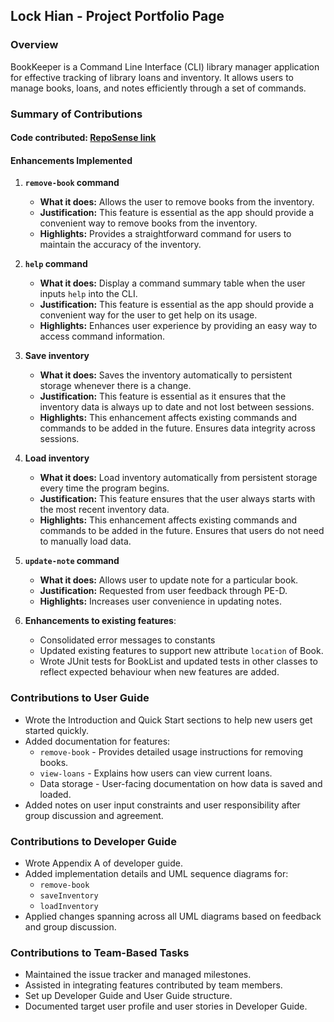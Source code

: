 ## Lock Hian - Project Portfolio Page

### Overview

BookKeeper is a Command Line Interface (CLI) library manager application for effective tracking of library loans and inventory. It allows users to manage books, loans, and notes efficiently through a set of commands.

### Summary of Contributions

#### Code contributed: [RepoSense link](https://nus-cs2113-ay2425s2.github.io/tp-dashboard/?search=phua-lock-hian&breakdown=true)

#### Enhancements Implemented
1. **`remove-book` command**
    * **What it does:** Allows the user to remove books from the inventory.
    * **Justification:** This feature is essential as the app should provide a convenient way to remove books from the inventory.
    * **Highlights:** Provides a straightforward command for users to maintain the accuracy of the inventory.

2. **`help` command**
    * **What it does:** Display a command summary table when the user inputs `help` into the CLI.
    * **Justification:** This feature is essential as the app should provide a convenient way for the user to get help on its usage.
    * **Highlights:** Enhances user experience by providing an easy way to access command information.

3. **Save inventory**
    * **What it does:** Saves the inventory automatically to persistent storage whenever there is a change.
    * **Justification:** This feature is essential as it ensures that the inventory data is always up to date and not lost between sessions.
    * **Highlights:** This enhancement affects existing commands and commands to be added in the future. Ensures data integrity across sessions.
   
4. **Load inventory**
    * **What it does:** Load inventory automatically from persistent storage every time the program begins.
    * **Justification:** This feature ensures that the user always starts with the most recent inventory data.
    * **Highlights:** This enhancement affects existing commands and commands to be added in the future. Ensures that users do not need to manually load data.
   
5. **`update-note` command**
    * **What it does:** Allows user to update note for a particular book.
    * **Justification:** Requested from user feedback through PE-D.
    * **Highlights:** Increases user convenience in updating notes.

6. **Enhancements to existing features**:
    * Consolidated error messages to constants
    * Updated existing features to support new attribute `location` of Book.
    * Wrote JUnit tests for BookList and updated tests in other classes to reflect expected behaviour when new features are added.

### Contributions to User Guide
- Wrote the Introduction and Quick Start sections to help new users get started quickly. 
- Added documentation for features:
    - `remove-book` - Provides detailed usage instructions for removing books.
    - `view-loans` - Explains how users can view current loans.
    - Data storage - User-facing documentation on how data is saved and loaded.
- Added notes on user input constraints and user responsibility after group discussion and agreement.

### Contributions to Developer Guide
- Wrote Appendix A of developer guide.
- Added implementation details and UML sequence diagrams for:
  - `remove-book`
  - `saveInventory`
  - `loadInventory`
- Applied changes spanning across all UML diagrams based on feedback and group discussion.

### Contributions to Team-Based Tasks
- Maintained the issue tracker and managed milestones.
- Assisted in integrating features contributed by team members.
- Set up Developer Guide and User Guide structure.
- Documented target user profile and user stories in Developer Guide.